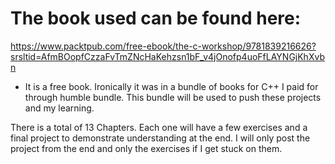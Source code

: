 The book used can be found here: 
===
https://www.packtpub.com/free-ebook/the-c-workshop/9781839216626?srsltid=AfmBOopfCzzaFvTmZNcHaKehzsn1bF_v4jOnofp4uoFfLAYNGjKhXvbn
- It is a free book. Ironically it was in a bundle of books for C++ I paid for through humble bundle. This bundle will be used to push these projects and my learning.


There is a total of 13 Chapters. Each one will have a few exercises and a final project to demonstrate understanding at the end. I will only post the project from the end and only the exercises if I get stuck on them.
